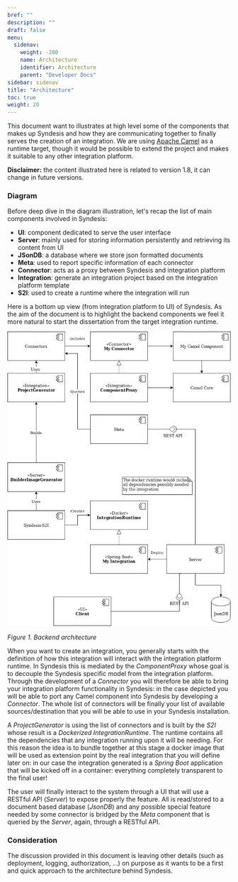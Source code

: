 ```yaml
---
bref: ""
description: ""
draft: false
menu:
  sidenav:
    weight: -200
    name: Architecture
    identifier: Architecture
    parent: "Developer Docs"
sidebar: sidenav
title: "Architecture"
toc: true
weight: 20
---
```


This document want to illustrates at high level some of the components that makes up Syndesis and how they are communicating together to finally serves the creation of an integration. We are using [Apache Camel](https://camel.apache.org/) as a runtime target, though it would be possible to extend the project and makes it suitable to any other integration platform.

**Disclaimer:** the content illustrated here is related to version 1.8, it can change in future versions.

### Diagram
Before deep dive in the diagram illustration, let's recap the list of main components involved in Syndesis:

* **UI**: component dedicated to serve the user interface
* **Server**: mainly used for storing information persistently and retrieving its content from UI
* **JSonDB**: a database where we store json formatted documents
* **Meta**: used to report specific information of each connector
* **Connector**: acts as a proxy between Syndesis and integration platform
* **Integration**: generate an integration project based on the integration platform template
* **S2I**: used to create a runtime where the integration will run

Here is a bottom up view (from integration platform to UI) of Syndesis. As the aim of the document is to highlight the backend components we feel it more natural to start the dissertation from the target integration runtime.

![diagram](/images/syndesis_be_architecture.png)

_Figure 1. Backend architecture_

When you want to create an integration, you generally starts with the definition of how this integration will interact with the integration platform runtime. In Syndesis this is mediated by the _ComponentProxy_ whose goal is to decouple the Syndesis specific model from the integration platform. Through the development of a _Connector_ you will therefore be able to bring your integration platform functionality in Syndesis: in the case depicted you will be able to port any Camel component into Syndesis by developing a _Connector_. The whole list of connectors will be finally your list of available sources/destination that you will be able to use in your Syndesis installation.

A _ProjectGenerator_ is using the list of connectors and is built by the _S2I_ whose result is a *Dockerized* _IntegrationRuntime_. The runtime contains all the dependencies that any integration running upon it will be needing. For this reason the idea is to bundle together at this stage a docker image that will be used as extension point by the real integration that you will define later on: in our case the integration generated is a _Spring Boot_ application that will be kicked off in a container: everything completely transparent to the final user!

The user will finally interact to the system through a UI that will use a RESTful API (_Server_) to expose properly the feature. All is read/stored to a document based database (_JsonDB_) and any possible special feature needed by some connector is bridged by the _Meta_ component that is queried by the _Server_, again, through a RESTful API.
### Consideration
The discussion provided in this document is leaving other details (such as deployment, logging, authorization, ...) on purpose as it wants to be a first and quick approach to the architecture behind Syndesis.
